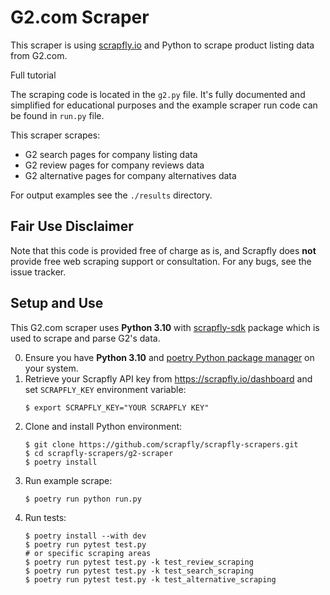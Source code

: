 # G2.com Scraper

This scraper is using [scrapfly.io](https://scrapfly.io/) and Python to scrape product listing data from G2.com. 

Full tutorial 

The scraping code is located in the `g2.py` file. It's fully documented and simplified for educational purposes and the example scraper run code can be found in `run.py` file.

This scraper scrapes:
- G2 search pages for company listing data
- G2 review pages for company reviews data
- G2 alternative pages for company alternatives data

For output examples see the `./results` directory.

## Fair Use Disclaimer

Note that this code is provided free of charge as is, and Scrapfly does __not__ provide free web scraping support or consultation. For any bugs, see the issue tracker.

## Setup and Use

This G2.com scraper uses __Python 3.10__ with [scrapfly-sdk](https://pypi.org/project/scrapfly-sdk/) package which is used to scrape and parse G2's data.

0. Ensure you have __Python 3.10__ and [poetry Python package manager](https://python-poetry.org/docs/#installation) on your system.
1. Retrieve your Scrapfly API key from <https://scrapfly.io/dashboard> and set `SCRAPFLY_KEY` environment variable:
    ```shell
    $ export SCRAPFLY_KEY="YOUR SCRAPFLY KEY"
    ```
2. Clone and install Python environment:
    ```shell
    $ git clone https://github.com/scrapfly/scrapfly-scrapers.git
    $ cd scrapfly-scrapers/g2-scraper
    $ poetry install
    ```
3. Run example scrape:
    ```shell
    $ poetry run python run.py
    ```
4. Run tests:
    ```shell
    $ poetry install --with dev
    $ poetry run pytest test.py
    # or specific scraping areas
    $ poetry run pytest test.py -k test_review_scraping
    $ poetry run pytest test.py -k test_search_scraping
    $ poetry run pytest test.py -k test_alternative_scraping
    ```


